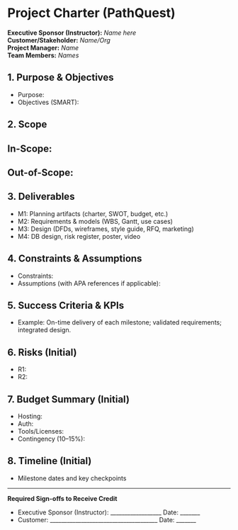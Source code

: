# Project Charter (PathQuest)

**Executive Sponsor (Instructor):** _Name here_  
**Customer/Stakeholder:** _Name/Org_  
**Project Manager:** _Name_  
**Team Members:** _Names_

## 1. Purpose & Objectives
- Purpose:
- Objectives (SMART):

## 2. Scope
**In-Scope:**  
-  
**Out-of-Scope:**  
-  

## 3. Deliverables
- M1: Planning artifacts (charter, SWOT, budget, etc.)
- M2: Requirements & models (WBS, Gantt, use cases)
- M3: Design (DFDs, wireframes, style guide, RFQ, marketing)
- M4: DB design, risk register, poster, video

## 4. Constraints & Assumptions
- Constraints:
- Assumptions (with APA references if applicable):

## 5. Success Criteria & KPIs
- Example: On-time delivery of each milestone; validated requirements; integrated design.

## 6. Risks (Initial)
- R1:  
- R2:  

## 7. Budget Summary (Initial)
- Hosting:
- Auth:
- Tools/Licenses:
- Contingency (10–15%):

## 8. Timeline (Initial)
- Milestone dates and key checkpoints

---
**Required Sign-offs to Receive Credit**
- Executive Sponsor (Instructor): __________________  Date: _______
- Customer: ______________________________________  Date: _______
